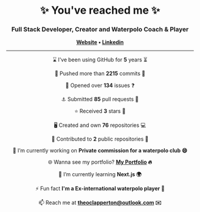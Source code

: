 
<h1 align="center">
	✨ You've reached me ✨
</h1>

<h3 align="center">
    Full Stack Developer, Creator and Waterpolo Coach & Player
</h3>

<p align="center">
	<strong>
		<a href="https://www.theoclapperton.co.uk/">Website</a>
		•
		<a href="https://www.linkedin.com/in/theoclapperton/">Linkedin</a>
	</strong>
</p>

<hr/>

<p align="center">⌛ I've been using GitHub for <b>5</b> years ⏳</p>
<p align="center">🌌 Pushed more than <b>2215</b> commits 🌠</p>
<p align="center">📖 Opened over <b>134</b> issues ❓</p>
<p align="center">⚓ Submitted <b>85</b> pull requests 📧</p>
<p align="center">⭐ Received <b>3</b> stars 🌟</p>
<p align="center">🖥️ Created and own <b>76</b> repositories 💻</p>
<p align="center">🏇 Contributed to <b>2</b> public repositories 🐚</p>
<p align="center">🔭 I’m currently working on <b>Private commission for a waterpolo club 😄</b></p>
<p align="center">🌐 Wanna see my portfolio? <b><a href="https://www.theoclapperton.co.uk/">My Portfolio</a> 🔥</b></p>
<p align="center">🌱 I’m currently learning <b>Next.js 🌍</b></p>
<p align="center">⚡ Fun fact <b>I'm a Ex-international waterpolo player 🤽</b></p>
<p align="center">📫 Reach me at <b><a href="mailto:theoclapperton@outlook.com">theoclapperton@outlook.com</a> ✉️</b></p>
